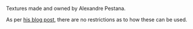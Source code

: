 Textures made and owned by Alexandre Pestana.

As per [his blog post](https://www.alexandre-pestana.com/pbr-textures-sponza/), there are no restrictions as to how these can be used.
